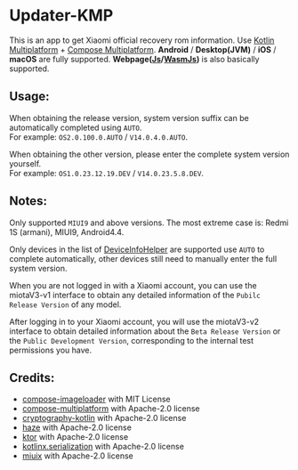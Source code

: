 # Updater-KMP
This is an app to get Xiaomi official recovery rom information.
Use [Kotlin Multiplatform](https://www.jetbrains.com/kotlin-multiplatform/) + [Compose Multiplatform](https://www.jetbrains.com/compose-multiplatform/).
**Android** / **Desktop(JVM)** / **iOS** / **macOS** are fully supported.
**Webpage([Js](https://updater-js.yukonga.top)/[WasmJs](https://updater-wasm.yukonga.top))** is also basically supported.

## Usage:
When obtaining the release version, system version suffix can be automatically completed using `AUTO`.<br />
For example: `OS2.0.100.0.AUTO` / `V14.0.4.0.AUTO`.

When obtaining the other version, please enter the complete system version yourself.<br />
For example: `OS1.0.23.12.19.DEV` / `V14.0.23.5.8.DEV`.

## Notes:
Only supported `MIUI9` and above versions. The most extreme case is: Redmi 1S (armani), MIUI9, Android4.4.

Only devices in the list of [DeviceInfoHelper](https://github.com/YuKongA/Updater-KMP/blob/main/composeApp/src/commonMain/kotlin/data/DeviceInfoHelper.kt#L28) are supported use `AUTO` to complete automatically, other devices still need to manually enter the full system version.

When you are not logged in with a Xiaomi account, you can use the miotaV3-v1 interface to obtain any detailed information of the `Pubilc Release Version` of any model.

After logging in to your Xiaomi account, you will use the miotaV3-v2 interface to obtain detailed information about the `Beta Release Version` or the `Public Development Version`, corresponding to the internal test permissions you have.

## Credits:
- [compose-imageloader](https://github.com/qdsfdhvh/compose-imageloader) with MIT License
- [compose-multiplatform](https://github.com/JetBrains/compose-multiplatform) with Apache-2.0 license
- [cryptography-kotlin](https://github.com/whyoleg/cryptography-kotlin) with Apache-2.0 license
- [haze](https://github.com/chrisbanes/haze) with Apache-2.0 license
- [ktor](https://github.com/ktorio/ktor) with Apache-2.0 license
- [kotlinx.serialization](https://github.com/Kotlin/kotlinx.serialization) with Apache-2.0 license
- [miuix](https://github.com/miuix-kotlin-multiplatform/miuix) with Apache-2.0 license
